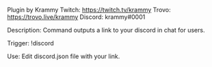 Plugin by Krammy
Twitch: https://twitch.tv/krammy
Trovo: https://trovo.live/krammy
Discord: krammy#0001

Description:
Command outputs a link to your discord in chat for users.

Trigger:
	!discord

Use:
	Edit discord.json file with your link.
	
